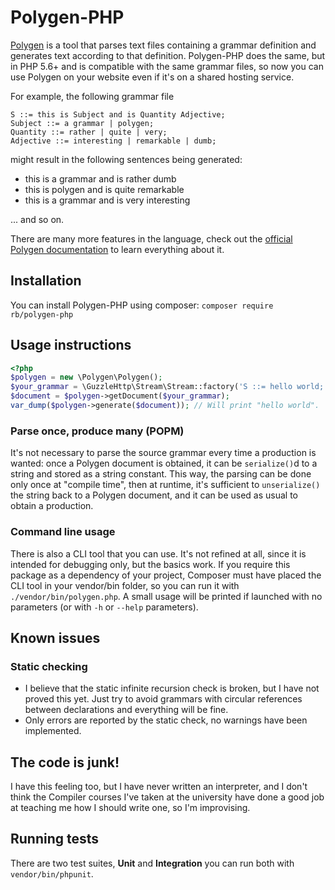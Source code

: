 # Polygen-PHP

[Polygen](https://github.com/alvisespano/Polygen) is a tool that parses text files containing a grammar definition and
generates text according to that definition. Polygen-PHP does the same, but in PHP 5.6+ and is compatible with the same
grammar files, so now you can use Polygen on your website even if it's on a shared hosting service.

For example, the following grammar file
```
S ::= this is Subject and is Quantity Adjective;
Subject ::= a grammar | polygen;
Quantity ::= rather | quite | very;
Adjective ::= interesting | remarkable | dumb;
```
might result in the following sentences being generated:
* this is a grammar and is rather dumb
* this is polygen and is quite remarkable
* this is a grammar and is very interesting

... and so on.

There are many more features in the language, check out the
[official Polygen documentation](http://htmlpreview.github.io/?https://github.com/alvisespano/Polygen/blob/dca27bd02613613d60a0e024c1668e8459de7288/docs/polygen-spec_EN.html)
to learn everything about it.

## Installation

You can install Polygen-PHP using composer: `composer require rb/polygen-php`

## Usage instructions

```php
<?php
$polygen = new \Polygen\Polygen();
$your_grammar = \GuzzleHttp\Stream\Stream::factory('S ::= hello world;');
$document = $polygen->getDocument($your_grammar);
var_dump($polygen->generate($document)); // Will print "hello world".
```

### Parse once, produce many (POPM)
It's not necessary to parse the source grammar every time a production is wanted: once a Polygen document is obtained, it
can be `serialize()`d to a string and stored as a string constant. This way, the parsing can be done only once at
"compile time", then at runtime, it's sufficient to `unserialize()` the string back to a Polygen document, and it can be
used as usual to obtain a production.

### Command line usage
There is also a CLI tool that you can use. It's not refined at all, since it is intended for debugging only, but the
basics work.
If you require this package as a dependency of your project, Composer must have placed the CLI tool in your vendor/bin
folder, so you can run it with `./vendor/bin/polygen.php`.
A small usage will be printed if launched with no parameters (or with `-h` or `--help` parameters).

## Known issues

### Static checking

* I believe that the static infinite recursion check is broken, but I have not proved this yet. Just try to avoid
grammars with circular references between declarations and everything will be fine.
* Only errors are reported by the static check, no warnings have been implemented.

## The code is junk!

I have this feeling too, but I have never written an interpreter, and I don't think the Compiler courses I've taken at
the university have done a good job at teaching me how I should write one, so I'm improvising.

## Running tests

There are two test suites, **Unit** and **Integration** you can run both with `vendor/bin/phpunit`.
